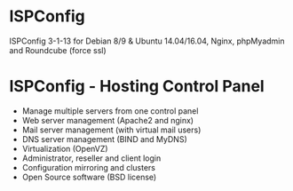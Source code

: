 # ISPConfig
 ISPConfig 3-1-13 for Debian 8/9 & Ubuntu 14.04/16.04, Nginx, phpMyadmin and Roundcube (force ssl)
 
 
# ISPConfig - Hosting Control Panel

- Manage multiple servers from one control panel
- Web server management (Apache2 and nginx)
- Mail server management (with virtual mail users)
- DNS server management (BIND and MyDNS)
- Virtualization (OpenVZ)
- Administrator, reseller and client login
- Configuration mirroring and clusters
- Open Source software (BSD license)
